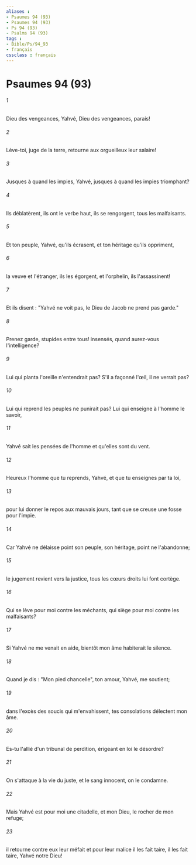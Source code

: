 ```yaml
---
aliases : 
- Psaumes 94 (93)
- Psaumes 94 (93)
- Ps 94 (93)
- Psalms 94 (93)
tags : 
- Bible/Ps/94_93
- français
cssclass : français
---
```


# Psaumes 94 (93)

###### 1
Dieu des vengeances, Yahvé, Dieu des vengeances, parais!
###### 2
Lève-toi, juge de la terre, retourne aux orgueilleux leur salaire!
###### 3
Jusques à quand les impies, Yahvé, jusques à quand les impies triomphant?
###### 4
Ils déblatèrent, ils ont le verbe haut, ils se rengorgent, tous les malfaisants.
###### 5
Et ton peuple, Yahvé, qu'ils écrasent, et ton héritage qu'ils oppriment,
###### 6
la veuve et l'étranger, ils les égorgent, et l'orphelin, ils l'assassinent!
###### 7
Et ils disent : "Yahvé ne voit pas, le Dieu de Jacob ne prend pas garde."
###### 8
Prenez garde, stupides entre tous! insensés, quand aurez-vous l'intelligence?
###### 9
Lui qui planta l'oreille n'entendrait pas? S'il a façonné l'œil, il ne verrait pas?
###### 10
Lui qui reprend les peuples ne punirait pas? Lui qui enseigne à l'homme le savoir,
###### 11
Yahvé sait les pensées de l'homme et qu'elles sont du vent.
###### 12
Heureux l'homme que tu reprends, Yahvé, et que tu enseignes par ta loi,
###### 13
pour lui donner le repos aux mauvais jours, tant que se creuse une fosse pour l'impie.
###### 14
Car Yahvé ne délaisse point son peuple, son héritage, point ne l'abandonne;
###### 15
le jugement revient vers la justice, tous les cœurs droits lui font cortège.
###### 16
Qui se lève pour moi contre les méchants, qui siège pour moi contre les malfaisants?
###### 17
Si Yahvé ne me venait en aide, bientôt mon âme habiterait le silence.
###### 18
Quand je dis : "Mon pied chancelle", ton amour, Yahvé, me soutient;
###### 19
dans l'excès des soucis qui m'envahissent, tes consolations délectent mon âme.
###### 20
Es-tu l'allié d'un tribunal de perdition, érigeant en loi le désordre?
###### 21
On s'attaque à la vie du juste, et le sang innocent, on le condamne.
###### 22
Mais Yahvé est pour moi une citadelle, et mon Dieu, le rocher de mon refuge;
###### 23
il retourne contre eux leur méfait et pour leur malice il les fait taire, il les fait taire, Yahvé notre Dieu!
